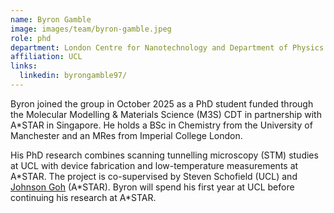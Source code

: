 ```yaml
---
name: Byron Gamble
image: images/team/byron-gamble.jpeg
role: phd
department: London Centre for Nanotechnology and Department of Physics & Astronomy
affiliation: UCL
links:
  linkedin: byrongamble97/
---
```


Byron joined the group in October 2025 as a PhD student funded through the Molecular Modelling & Materials Science (M3S) CDT in partnership with A*STAR in Singapore. He holds a BSc in Chemistry from the University of Manchester and an MRes from Imperial College London.  

His PhD research combines scanning tunnelling microscopy (STM) studies at UCL with device fabrication and low-temperature measurements at A*STAR. The project is co-supervised by Steven Schofield (UCL) and [Johnson Goh](https://research.a-star.edu.sg/researcher/kuan-eng-johnson-goh/) (A\*STAR). Byron will spend his first year at UCL before continuing his research at A\*STAR.
